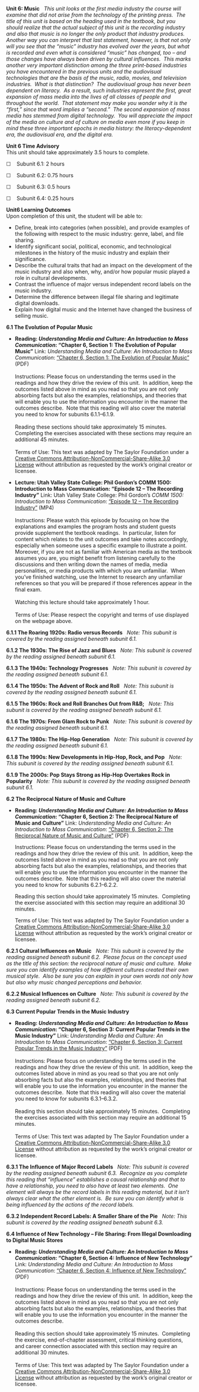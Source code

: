 **Unit 6: Music** <span id="6"></span> 
*This unit looks at the first media industry the course will examine
that did not arise from the technology of the printing press.  The title
of this unit is based on the heading used in the textbook, but you
should realize that the actual subject of this unit is the recording
industry and also that music is no longer the only product that industry
produces.  Another way you can interpret that last statement, however,
is that not only will you see that the “music” industry has evolved over
the years, but what is recorded and even what is considered “music” has
changed, too – and those changes have always been driven by cultural
influences.  This marks another very important distinction among the
three print-based industries you have encountered in the previous units
and the audiovisual technologies that are the basis of the music, radio,
movies, and television industries.  What is that distinction?  The
audiovisual group has never been dependent on literacy.  As a result,
such industries represent the first, great expansion of mass media into
the lives of all classes of people and throughout the world.  That
statement may make you wonder why it is the “first,” since that word
implies a “second.”  The second expansion of mass media has stemmed from
digital technology.  You will appreciate the impact of the media on
culture and of culture on media even more if you keep in mind these
three important epochs in media history: the literacy-dependent era, the
audiovisual era, and the digital era.*

**Unit 6 Time Advisory**  
This unit should take approximately 3.5 hours to complete.  
  
 ☐    Subunit 6.1: 2 hours  
  
 ☐    Subunit 6.2: 0.75 hours  
  
 ☐    Subunit 6.3: 0.5 hours  
  
 ☐    Subunit 6.4: 0.25 hours

**Unit6 Learning Outcomes**  
Upon completion of this unit, the student will be able to:
-   Define, break into categories (when possible), and provide examples
    of the following with respect to the music industry: genre, label,
    and file sharing.
-   Identify significant social, political, economic, and technological
    milestones in the history of the music industry and explain their
    significance.
-   Describe the cultural traits that had an impact on the development
    of the music industry and also when, why, and/or how popular music
    played a role in cultural developments.
-   Contrast the influence of major versus independent record labels on
    the music industry.
-   Determine the difference between illegal file sharing and legitimate
    digital downloads.
-   Explain how digital music and the Internet have changed the business
    of selling music.

**6.1 The Evolution of Popular Music** <span id="6.1"></span> 
-   **Reading: *Understanding Media and Culture: An Introduction to Mass
    Communication*: “Chapter 6, Section 1: The Evolution of Popular
    Music”**
    Link: *Understanding Media and Culture: An Introduction to Mass
    Communication*: [“Chapter 6, Section 1: The Evolution of Popular
    Music”](http://www.saylor.org/site/textbooks/Understanding%20Media%20and%20Culture.pdf)
    (PDF)  
        
     Instructions: Please focus on understanding the terms used in the
    readings and how they drive the review of this unit.  In addition,
    keep the outcomes listed above in mind as you read so that you are
    not only absorbing facts but also the examples, relationships, and
    theories that will enable you to use the information you encounter
    in the manner the outcomes describe.  Note that this reading will
    also cover the material you need to know for subunits 6.1.1–6.1.9.  
        
     Reading these sections should take approximately 15 minutes. 
    Completing the exercises associated with these sections may require
    an additional 45 minutes.  
        
     Terms of Use: This text was adapted by The Saylor Foundation under
    a [Creative Commons Attribution-NonCommercial-Share-Alike 3.0
    License](http://creativecommons.org/licenses/by-nc-sa/3.0/) without
    attribution as requested by the work’s original creator or licensee.

-   **Lecture: Utah Valley State College: Phil Gordon’s COMM 1500:
    Introduction to Mass Communication: “Episode 12 – The Recording
    Industry”**
    Link: Utah Valley State College: Phil Gordon’s *COMM 1500:
    Introduction to Mass Communication*: [“Episode 12 – The Recording
    Industry”](http://desource.uvu.edu/videos/comm1500.php) (MP4)  
        
     Instructions: Please watch this episode by focusing on how the
    explanations and examples the program hosts and student guests
    provide supplement the textbook readings.  In particular, listen for
    content which relates to the unit outcomes and take notes
    accordingly, especially when someone uses a specific example to
    illustrate a point.  Moreover, if you are not as familiar with
    American media as the textbook assumes you are, you might benefit
    from listening carefully to the discussions and then writing down
    the names of media, media personalities, or media products with
    which you are unfamiliar.  When you’ve finished watching, use the
    Internet to research any unfamiliar references so that you will be
    prepared if those references appear in the final exam.  
        
     Watching this lecture should take approximately 1 hour.  
        
     Terms of Use: Please respect the copyright and terms of use
    displayed on the webpage above.

**6.1.1 The Roaring 1920s: Radio versus Records** <span
id="6.1.1"></span> 
*Note: This subunit is covered by the reading assigned beneath subunit
6.1.*

**6.1.2 The 1930s: The Rise of Jazz and Blues** <span
id="6.1.2"></span> 
*Note: This subunit is covered by the reading assigned beneath subunit
6.1.*

**6.1.3 The 1940s: Technology Progresses** <span id="6.1.3"></span> 
*Note: This subunit is covered by the reading assigned beneath subunit
6.1.*

**6.1.4 The 1950s: The Advent of Rock and Roll** <span
id="6.1.4"></span> 
*Note: This subunit is covered by the reading assigned beneath subunit
6.1.*

**6.1.5 The 1960s: Rock and Roll Branches Out from R&B;** <span
id="6.1.5"></span> 
*Note: This subunit is covered by the reading assigned beneath subunit
6.1.*

**6.1.6 The 1970s: From Glam Rock to Punk** <span id="6.1.6"></span> 
*Note: This subunit is covered by the reading assigned beneath subunit
6.1.*

**6.1.7 The 1980s: The Hip-Hop Generation** <span id="6.1.7"></span> 
*Note: This subunit is covered by the reading assigned beneath subunit
6.1.*

**6.1.8 The 1990s: New Developments in Hip-Hop, Rock, and Pop** <span
id="6.1.8"></span> 
*Note: This subunit is covered by the reading assigned beneath subunit
6.1.*

**6.1.9 The 2000s: Pop Stays Strong as Hip-Hop Overtakes Rock in
Popularity** <span id="6.1.9"></span> 
*Note: This subunit is covered by the reading assigned beneath subunit
6.1.*

**6.2 The Reciprocal Nature of Music and Culture** <span
id="6.2"></span> 
-   **Reading: *Understanding Media and Culture: An Introduction to Mass
    Communication*: “Chapter 6, Section 2: The Reciprocal Nature of
    Music and Culture”**
    Link: *Understanding Media and Culture: An Introduction to Mass
    Communication*: [“Chapter 6, Section 2: The Reciprocal Nature of
    Music and
    Culture”](http://www.saylor.org/site/textbooks/Understanding%20Media%20and%20Culture.pdf)
    (PDF)  
      
     Instructions: Please focus on understanding the terms used in the
    readings and how they drive the review of this unit.  In addition,
    keep the outcomes listed above in mind as you read so that you are
    not only absorbing facts but also the examples, relationships, and
    theories that will enable you to use the information you encounter
    in the manner the outcomes describe.  Note that this reading will
    also cover the material you need to know for subunits 6.2.1–6.2.2.  
      
     Reading this section should take approximately 15 minutes. 
    Completing the exercise associated with this section may require an
    additional 30 minutes.  
      
     Terms of Use: This text was adapted by The Saylor Foundation under
    a [Creative Commons Attribution-NonCommercial-Share-Alike 3.0
    License](http://creativecommons.org/licenses/by-nc-sa/3.0/) without
    attribution as requested by the work’s original creator or licensee.

**6.2.1 Cultural Influences on Music** <span id="6.2.1"></span> 
*Note: This subunit is covered by the reading assigned beneath subunit
6.2.  Please focus on the concept used as the title of this section: the
reciprocal nature of music and culture.  Make sure you can identify
examples of how different cultures created their own musical style. 
Also be sure you can explain in your own words not only how but also why
music changed perceptions and behavior.*

**6.2.2 Musical Influences on Culture** <span id="6.2.2"></span> 
*Note: This subunit is covered by the reading assigned beneath subunit
6.2.*

**6.3 Current Popular Trends in the Music Industry** <span
id="6.3"></span> 
-   **Reading: *Understanding Media and Culture: An Introduction to Mass
    Communication*: “Chapter 6, Section 3: Current Popular Trends in the
    Music Industry”**
    Link: *Understanding Media and Culture: An Introduction to Mass
    Communication*: [“Chapter 6, Section 3: Current Popular Trends in
    the Music
    Industry”](http://www.saylor.org/site/textbooks/Understanding%20Media%20and%20Culture.pdf)
    (PDF)  
        
     Instructions: Please focus on understanding the terms used in the
    readings and how they drive the review of this unit.  In addition,
    keep the outcomes listed above in mind as you read so that you are
    not only absorbing facts but also the examples, relationships, and
    theories that will enable you to use the information you encounter
    in the manner the outcomes describe.  Note that this reading will
    also cover the material you need to know for subunits 6.3.1–6.3.2.  
        
     Reading this section should take approximately 15 minutes. 
    Completing the exercises associated with this section may require an
    additional 15 minutes.  
        
     Terms of Use: This text was adapted by The Saylor Foundation under
    a [Creative Commons Attribution-NonCommercial-Share-Alike 3.0
    License](http://creativecommons.org/licenses/by-nc-sa/3.0/) without
    attribution as requested by the work’s original creator or licensee.

**6.3.1 The Influence of Major Record Labels** <span id="6.3.1"></span> 
*Note: This subunit is covered by the reading assigned beneath subunit
6.3.  Recognize as you complete this reading that “influence”
establishes a causal relationship and that to have a relationship, you
need to also have at least two elements.  One element will always be the
record labels in this reading material, but it isn’t always clear what
the other element is.  Be sure you can identify what is being influenced
by the actions of the record labels.*

**6.3.2 Independent Record Labels: A Smaller Share of the Pie** <span
id="6.3.2"></span> 
*Note: This subunit is covered by the reading assigned beneath subunit
6.3.*

**6.4 Influence of New Technology – File Sharing: From Illegal
Downloading to Digital Music Stores** <span id="6.4"></span> 
-   **Reading: *Understanding Media and Culture: An Introduction to Mass
    Communication*: “Chapter 6, Section 4: Influence of New
    Technology”**
    Link: *Understanding Media and Culture: An Introduction to Mass
    Communication*: [“Chapter 6, Section 4: Influence of New
    Technology”](http://www.saylor.org/site/textbooks/Understanding%20Media%20and%20Culture.pdf)
    (PDF)  
        
     Instructions: Please focus on understanding the terms used in the
    readings and how they drive the review of this unit.  In addition,
    keep the outcomes listed above in mind as you read so that you are
    not only absorbing facts but also the examples, relationships, and
    theories that will enable you to use the information you encounter
    in the manner the outcomes describe.  
        
     Reading this section should take approximately 15 minutes. 
    Completing the exercise, end-of-chapter assessment, critical
    thinking questions, and career connection associated with this
    section may require an additional 30 minutes.  
        
     Terms of Use: This text was adapted by The Saylor Foundation under
    a [Creative Commons Attribution-NonCommercial-Share-Alike 3.0
    License](http://creativecommons.org/licenses/by-nc-sa/3.0/) without
    attribution as requested by the work’s original creator or licensee.


